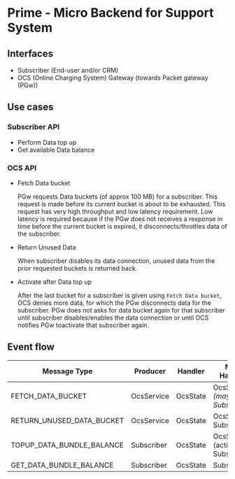 # Prime - Micro Backend for Support System



## Interfaces

* Subscriber (End-user and/or CRM)
* OCS (Online Charging System) Gateway (towards Packet gateway (PGw))



## Use cases

### Subscriber API
* Perform Data top up
* Get available Data balance

### OCS API
* Fetch Data bucket


    PGw requests Data buckets (of approx 100 MB) for a subscriber.
    This request is made before its current bucket is about to be exhausted.
    This request has very high throughput and low latency requirement.
    Low latency is required because if the PGw does not receives 
    a response in time before the current bucket is expired, it disconnects/throttles
    data of the subscriber.

* Return Unused Data


    When subscriber disables its data connection, unused data from the prior requested 
    buckets is returned back. 

* Activate after Data top up


    After the last bucket for a subscriber is given using `Fetch Data bucket`, OCS
    denies more data, for which the PGw disconnects data for the subscriber.
    PGw does not asks for data bucket again for that subscriber until 
    subscriber disables/enables the data connection or until OCS notifies PGw
    toactivate that subscriber again.

## Event flow

| Message Type              | Producer   | Handler  | Next Handler                      |
| ---                       | ---        | ---      | ---                               |
| FETCH_DATA_BUCKET         | OcsService | OcsState | OcsService, _(maybe) Subscriber_  |
| RETURN_UNUSED_DATA_BUCKET | OcsService | OcsState | OcsService, Subscriber            |
| TOPUP_DATA_BUNDLE_BALANCE | Subscriber | OcsState | OcsService (activate), Subscriber |
| GET_DATA_BUNDLE_BALANCE   | Subscriber | OcsState | Subscriber                        |

     
